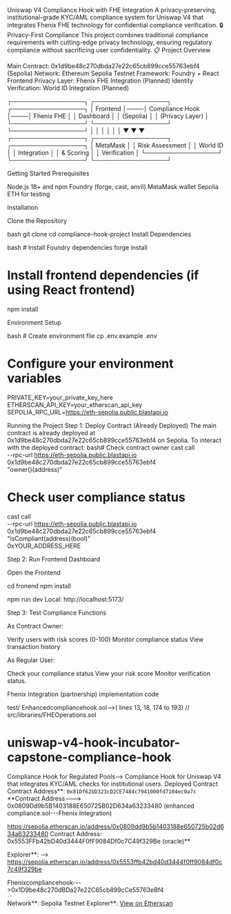 Uniswap V4 Compliance Hook with FHE Integration
A privacy-preserving, institutional-grade KYC/AML compliance system for Uniswap V4 that integrates Fhenix FHE technology for confidential compliance verification.
🔒 Privacy-First Compliance
This project combines traditional compliance requirements with cutting-edge privacy technology, ensuring regulatory compliance without sacrificing user confidentiality.
📋 Project Overview

Main Contract: 0x1d9be48c270dbda27e22c65cb899cce55763ebf4 (Sepolia)
Network: Ethereum Sepolia Testnet
Framework: Foundry + React Frontend
Privacy Layer: Fhenix FHE Integration (Planned)
Identity Verification: World ID Integration (Planned)

┌─────────────────┐    ┌─────────────────┐    ┌─────────────────┐
│   Frontend      │────│ Compliance Hook │────│ Fhenix FHE      │
│   Dashboard     │    │ (Sepolia)       │    │ (Privacy Layer) │
└─────────────────┘    └─────────────────┘    └─────────────────┘
         │                       │                       │
         │                       │                       │
         ▼                       ▼                       ▼
┌─────────────────┐    ┌─────────────────┐    ┌─────────────────┐
│   MetaMask      │    │ Risk Assessment │    │ World ID        │
│   Integration   │    │ & Scoring       │    │ Verification    │
└─────────────────┘    └─────────────────┘    └─────────────────┘

Getting Started
Prerequisites

Node.js 18+ and npm
Foundry (forge, cast, anvil)
MetaMask wallet
Sepolia ETH for testing

Installation

Clone the Repository

bash   git clone <your-repo-url>
   cd compliance-hook-project
   Install Dependencies

bash   # Install Foundry dependencies
   forge install
   
   # Install frontend dependencies (if using React frontend)
   npm install

Environment Setup

bash   # Create environment file
   cp .env.example .env
   
   # Configure your environment variables
   PRIVATE_KEY=your_private_key_here
   ETHERSCAN_API_KEY=your_etherscan_api_key
   SEPOLIA_RPC_URL=https://eth-sepolia.public.blastapi.io

   Running the Project
Step 1: Deploy Contract (Already Deployed)
The main contract is already deployed at 0x1d9be48c270dbda27e22c65cb899cce55763ebf4 on Sepolia.
To interact with the deployed contract:
bash# Check contract owner
cast call \
  --rpc-url https://eth-sepolia.public.blastapi.io \
  0x1d9be48c270dbda27e22c65cb899cce55763ebf4 \
  "owner()(address)"

# Check user compliance status
cast call \
  --rpc-url https://eth-sepolia.public.blastapi.io \
  0x1d9be48c270dbda27e22c65cb899cce55763ebf4 \
  "isCompliant(address)(bool)" \
  0xYOUR_ADDRESS_HERE

  Step 2: Run Frontend Dashboard

Open the Frontend

cd fronend
npm install

npm run dev
Local:   http://localhost:5173/

Step 3: Test Compliance Functions

As Contract Owner:

Verify users with risk scores (0-100)
Monitor compliance status
View transaction history


As Regular User:

Check your compliance status
View your risk score
Monitor verification status.

Fhenix Integration (partnership) implementation code

test/ Enhancedcompliancehook.sol-->(  lines 13, 18, 174 to 193)
// src/libraries/FHEOperations.sol



# uniswap-v4-hook-incubator-capstone-compliance-hook
Compliance Hook for Regulated Pools--> Compliance Hook for Uniswap V4 that integrates KYC/AML checks for institutional users.
Deployed Contract
Contract Address**: `0x81Df62bD323cD2CE7484c7941000fd7104ec0a7c`
**Contract Address---> 0x0809Dd9b5B1403188E650725B02D634a63233480   (enhanced compliance.sol---Fhenix Integration)

https://sepolia.etherscan.io/address/0x0809dd9b5b1403188e650725b02d634a63233480
Contract Address: 0x5553FFb42bD40d3444F0fF9084Df0c7C49f329Be  (oracle)**

Explorer**:   -->  https://sepolia.etherscan.io/address/0x5553ffb42bd40d3444f0ff9084df0c7c49f329be

Fhenixcompliancehook--->0x1D9be48c270dBDa27e22C65cb899cCe55763eBf4

Network**: Sepolia Testnet
Explorer**: [View on Etherscan](https://sepolia.etherscan.io/address/0x0809dd9b5b1403188e650725b02d634a63233480)


